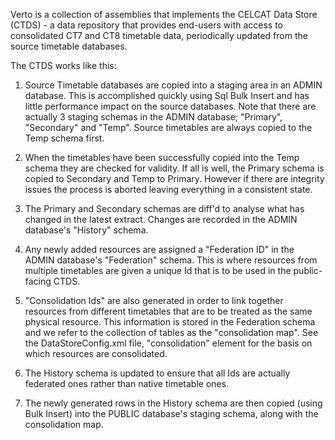 Verto is a collection of assemblies that implements the CELCAT Data Store 
(CTDS) - a data repository that provides end-users with access to consolidated 
CT7 and CT8 timetable data, periodically updated from the source timetable databases. 

The CTDS works like this:

1. Source Timetable databases are copied into a staging area in an ADMIN database.
This is accomplished quickly using Sql Bulk Insert and has little performance 
impact on the source databases. Note that there are actually 3 staging schemas in 
the ADMIN database; "Primary", "Secondary" and "Temp". Source timetables are always 
copied to the Temp schema first.

2. When the timetables have been successfully copied into the Temp schema they are 
checked for validity. If all is well, the Primary schema is copied to Secondary and 
Temp to Primary. However if there are integrity issues the process is aborted leaving
everything in a consistent state.

3. The Primary and Secondary schemas are diff'd to analyse what has changed in the 
latest extract. Changes are recorded in the ADMIN database's "History" schema.

4. Any newly added resources are assigned a "Federation ID" in the ADMIN database's
"Federation" schema. This is where resources from multiple timetables are given a 
unique Id that is to be used in the public-facing CTDS.

5. "Consolidation Ids" are also generated in order to link together resources from
different timetables that are to be treated as the same physical resource. This 
information is stored in the Federation schema and we refer to the collection of 
tables as the "consolidation map". See the DataStoreConfig.xml file, "consolidation" 
element for the basis on which resources are consolidated.

6. The History schema is updated to ensure that all Ids are actually federated ones
rather than native timetable ones.

7. The newly generated rows in the History schema are then copied (using Bulk Insert)
into the PUBLIC database's staging schema, along with the consolidation map.


